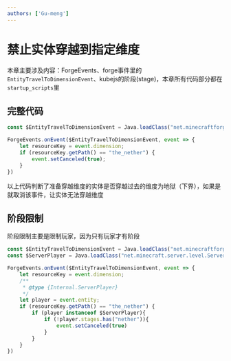 ```yaml
---
authors: ['Gu-meng']
---
```

# 禁止实体穿越到指定维度
本章主要涉及内容：ForgeEvents、forge事件里的`EntityTravelToDimensionEvent`、kubejs的阶段(stage)，本章所有代码部分都在`startup_scripts`里

## 完整代码
```js
const $EntityTravelToDimensionEvent = Java.loadClass("net.minecraftforge.event.entity.EntityTravelToDimensionEvent")

ForgeEvents.onEvent($EntityTravelToDimensionEvent, event => {
    let resourceKey = event.dimension;
    if (resourceKey.getPath() == "the_nether") {
        event.setCanceled(true);
    }
})
```
以上代码判断了准备穿越维度的实体是否穿越过去的维度为地狱（下界），如果是就取消该事件，让实体无法穿越维度

## 阶段限制
阶段限制主要是限制玩家，因为只有玩家才有阶段
```js
const $EntityTravelToDimensionEvent = Java.loadClass("net.minecraftforge.event.entity.EntityTravelToDimensionEvent")
const $ServerPlayer = Java.loadClass("net.minecraft.server.level.ServerPlayer")

ForgeEvents.onEvent($EntityTravelToDimensionEvent, event => {
    let resourceKey = event.dimension;
    /**
     * @type {Internal.ServerPlayer}
     */
    let player = event.entity;
    if (resourceKey.getPath() == "the_nether") {
        if (player instanceof $ServerPlayer){
            if (!player.stages.has("nether")){
                event.setCanceled(true)
            }
        }
    }
})
```